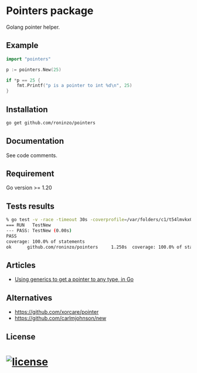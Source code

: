 # Pointers package

Golang pointer helper.


## Example

```go
import "pointers"

p := pointers.New(25)

if *p == 25 {
    fmt.Printf("p is a pointer to int %d\n", 25)
}
```

## Installation

```bash
go get github.com/roninzo/pointers
```

## Documentation

See code comments.

## Requirement

Go version >= 1.20

## Tests results

```bash
% go test -v -race -timeout 30s -coverprofile=/var/folders/c1/t54lmvkx04715z80v5scjc6c0000gn/T/vscode-goSZW4FX/go-code-cover github.com/roninzo/pointers
=== RUN   TestNew
--- PASS: TestNew (0.00s)
PASS
coverage: 100.0% of statements
ok      github.com/roninzo/pointers     1.250s  coverage: 100.0% of statements
```

## Articles

- [Using generics to get a pointer to any type, in Go](https://www.jvt.me/posts/2022/07/29/go-pointer-generic/)

## Alternatives

- https://github.com/xorcare/pointer
- https://github.com/carlmjohnson/new

## License

[![license](https://img.shields.io/badge/license-MIT-green "The MIT License (MIT)")](LICENSE)
=======

